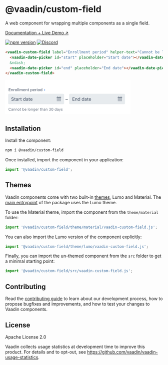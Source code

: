 # @vaadin/custom-field

A web component for wrapping multiple components as a single field.

[Documentation + Live Demo ↗](https://vaadin.com/docs/latest/components/custom-field)

[![npm version](https://badgen.net/npm/v/@vaadin/custom-field)](https://www.npmjs.com/package/@vaadin/custom-field)
[![Discord](https://img.shields.io/discord/732335336448852018?label=discord)](https://discord.gg/PHmkCKC)

```html
<vaadin-custom-field label="Enrollment period" helper-text="Cannot be longer than 30 days" required>
  <vaadin-date-picker id="start" placeholder="Start date"></vaadin-date-picker>
  &ndash;
  <vaadin-date-picker id="end" placeholder="End date"></vaadin-date-picker>
</vaadin-custom-field>
```

[<img src="https://raw.githubusercontent.com/vaadin/web-components/master/packages/custom-field/screenshot.png" width="401" alt="Screenshot of vaadin-custom-field">](https://vaadin.com/docs/latest/components/custom-field)

## Installation

Install the component:

```sh
npm i @vaadin/custom-field
```

Once installed, import the component in your application:

```js
import '@vaadin/custom-field';
```

## Themes

Vaadin components come with two built-in [themes](https://vaadin.com/docs/latest/styling), Lumo and Material.
The [main entrypoint](https://github.com/vaadin/web-components/blob/master/packages/custom-field/vaadin-custom-field.js) of the package uses the Lumo theme.

To use the Material theme, import the component from the `theme/material` folder:

```js
import '@vaadin/custom-field/theme/material/vaadin-custom-field.js';
```

You can also import the Lumo version of the component explicitly:

```js
import '@vaadin/custom-field/theme/lumo/vaadin-custom-field.js';
```

Finally, you can import the un-themed component from the `src` folder to get a minimal starting point:

```js
import '@vaadin/custom-field/src/vaadin-custom-field.js';
```

## Contributing

Read the [contributing guide](https://vaadin.com/docs/latest/contributing/overview) to learn about our development process, how to propose bugfixes and improvements, and how to test your changes to Vaadin components.

## License

Apache License 2.0

Vaadin collects usage statistics at development time to improve this product.
For details and to opt-out, see https://github.com/vaadin/vaadin-usage-statistics.
